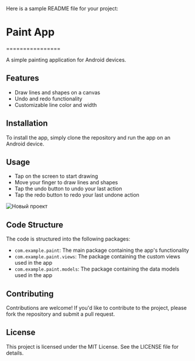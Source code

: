

Here is a sample README file for your project:

# Paint App
================

A simple painting application for Android devices.

## Features

*   Draw lines and shapes on a canvas
*   Undo and redo functionality
*   Customizable line color and width

## Installation

To install the app, simply clone the repository and run the app on an Android device.

## Usage

*   Tap on the screen to start drawing
*   Move your finger to draw lines and shapes
*   Tap the undo button to undo your last action
*   Tap the redo button to redo your last undone action

  ![Новый проект](https://github.com/user-attachments/assets/f0f7f2d8-08a6-4ec4-98df-25001df38a77)


## Code Structure

The code is structured into the following packages:

*   `com.example.paint`: The main package containing the app's functionality
*   `com.example.paint.views`: The package containing the custom views used in the app
*   `com.example.paint.models`: The package containing the data models used in the app

## Contributing

Contributions are welcome! If you'd like to contribute to the project, please fork the repository and submit a pull request.

## License

This project is licensed under the MIT License. See the LICENSE file for details.

